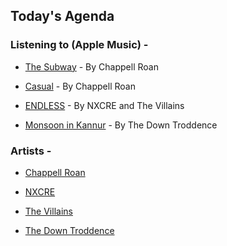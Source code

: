 ## Today's Agenda

### Listening to (Apple Music) - 

- [The Subway](https://music.apple.com/in/album/the-subway/1828261054?i=1828261475) - By Chappell Roan

- [Casual](https://music.apple.com/in/album/casual/1677041299?i=1677041300) - By Chappell Roan

- [ENDLESS](https://music.apple.com/in/album/endless/1747993369?i=1747993371) - By NXCRE and The Villains

- [Monsoon in Kannur](https://music.apple.com/in/song/monsoon-in-kannur-from-ayaktihis/1827022526) - By The Down Troddence

### Artists -

- [Chappell Roan](https://music.apple.com/in/artist/chappell-roan/1264818718)

- [NXCRE](https://music.apple.com/in/artist/nxcre/1442979010)

- [The Villains](https://music.apple.com/in/artist/the-villains/1665730431)

- [The Down Troddence](https://music.apple.com/in/artist/the-down-troddence/809883510)